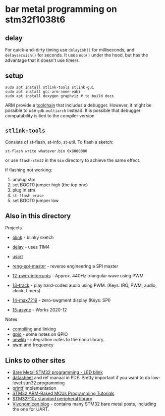 # bar metal programming on stm32f1038t6

## delay

For quick-and-dirty timing use `delayish()` for milliseconds,
and `delaysecsish()` for seconds. It uses `nop()` under the
hood, but has the advantage that it doesn't use timers.



## setup

```
sudo apt install stlink-tools stlink-gui
sudo apt install gcc-arm-none-eabi
sudo apt install doxygen graphviz # to build docs
```
ARM provide a [toolchain](https://developer.arm.com/tools-and-software/open-source-software/developer-tools/gnu-toolchain/gnu-rm/downloads) that includes a debugger. However, it might be possible to use `gdb-multiarch` instead. It is possible that debugger compatability is tied to the compiler version


## `stlink-tools`

Consists of st-flash, st-info, st-util. To flash a sketch:
```
st-flash write whatever.bin 0x8000000
```
or use `flash-stm32` in the `bin` directory to achieve the same effect. 

If flashing not working:

1. unplug stm
2. set BOOT0 jumper high (the top one)
3. plug in stm
4. `st-flash erase`
5. set BOOT0 jumper low


## Also in this directory

Projects
* [blink](blink) - blinky sketch
* [delay](delay) - uses TIM4
* [usart](usart)
* [reng-spi-master](reng-spi-master) - reverse engineering a SPI master

* [12-pwm-interrupts](12-pwm-interrupts) - Approx. 440Hz triangular wave using PWM
* [13-track](13-track) - play hard-coded audio using PWM. (Keys: IRQ, PWM, audio, clock, timers)
* [14-max7219](14-max7219) - zero-swgment display (Keys: SPI)
* [15-async](15-async) - Works 2020-12

Notes
* [compiling](compiling.md) and linking
* [gpio](gpio.md) - some notes on GPIO
* [newlib](newlib.md) - integration notes to the nano library.
* [pwm](pwm.md) and frequency


## Links to other sites
* [Bare Metal STM32 programming - LED blink](https://freeelectron.ro/bare-metal-stm32-led-blink/)
* [datasheet](https://github.com/freeelectron-ro/stm32_playground/tree/master/doc) and ref manual in PDF. Pretty important if you want to do low-level stm32 programming
* [printf](https://github.com/embeddedartistry/printf/blob/89c4cfe96f0340065ad6eb17eeaa508f3eea5f25/printf.c) implementation
* [STM32 ARM-Based MCUs Programming Tutorials](https://deepbluembedded.com/stm32-arm-programming-tutorials/)
* [STM32F10x standard peripheral library](https://www.st.com/content/st_com/en/products/embedded-software/mcu-mpu-embedded-software/stm32-embedded-software/stm32-standard-peripheral-libraries/stsw-stm32054.html)
* [Vivonomicon blog](https://vivonomicon.com/) - contains many STM32 bare metal posts, including the one for UART.
